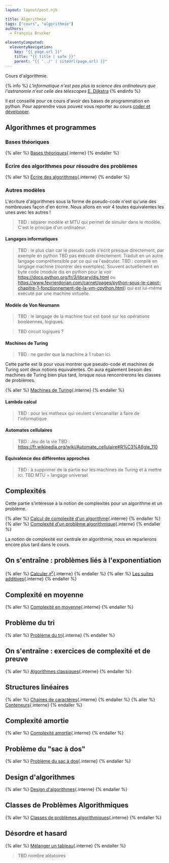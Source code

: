 ```yaml
---
layout: layout/post.njk

title: Algorithmie
tags: ["cours", "algorithmie"]
authors:
  - François Brucker

eleventyComputed:
  eleventyNavigation:
    key: "{{ page.url }}"
    title: "{{ title | safe }}"
    parent: "{{ '../' | siteUrl(page.url) }}"
---
```


Cours d'algorithmie.

{% info %}
_L'informatique n'est pas plus la science des ordinateurs que l'astronomie n'est celle des télescopes_ [E. Dijkstra](https://fr.wikipedia.org/wiki/Edsger_Dijkstra)
{% endinfo %}

Il est conseillé pour ce cours d'avoir des bases de programmation en python. Pour apprendre vous pouvez vous reporter au cours [coder et développer](/cours/coder-et-développer).

## Algorithmes et programmes

### <span id="bases-théoriques"></span>Bases théoriques

{% aller %}
[Bases théoriques](./bases-théoriques){.interne}
{% endaller %}

### <span id="écrire-algorithmes"></span>Écrire des algorithmes pour résoudre des problèmes

{% aller %}
[Écrire des algorithmes](./écrire-algorithmes){.interne}
{% endaller %}

### Autres modèles

L'écriture d'algorithmes sous la forme de pseudo-code n'est qu'une des nombreuses façon d'en écrire. Nous allons en voir 4 toutes équivalentes les unes avec les autres !

> TBD : séparer modèle et MTU qui permet de simuler dans le modèle. C'est le principe d'un ordinateur.

#### Langages informatiques

> TBD : le plus clair car le pseudo code s'écrit presque directement, par exemple en python
> TBD pas exécuté directement. Traduit en un autre langage compréhensible par ce qui va l'exécuter. 
> TBD : compilé en langage machine (montrer des exemples). Souvent actuellement en byte code (module dis en python pour le voir <https://docs.python.org/fr/3/library/dis.html> ou <https://www.fevrierdorian.com/carnet/pages/python-sous-le-capot-chapitre-1-fonctionnement-de-la-vm-cpython.html>) qui est lui-même exécuté par une machine virtuelle.

#### Modèle de Von Neumann

> TBD : le langage de la machine
> tout est basé sur les opérations booléennes, logiques.

> TBD circuit logiques ?

#### Machines de Turing

> TBD : ne garder que la machine à 1 ruban ici.

Cette partie est là pour vous montrer que pseudo-code et machines de Turing sont deux notions équivalentes. On aura également besoin des machines de Turing bien plus tard, lorsque nous rencontrerons les classes de problèmes.

{% aller %}
[Machines de Turing](./machine-turing){.interne}
{% endaller %}

#### Lambda calcul

> TBD : pour les matheux qui veulent s'encanailler à faire de l'informatique

#### Automates cellulaires

> TBD : Jeu de la vie
> TBD : <https://fr.wikipedia.org/wiki/Automate_cellulaire#R%C3%A8gle_110>

#### Équivalence des différentes approches

> TBD : à supprimer de la partie sur les machines de Turing et à mettre ici.
> TBD MTU = langage universel

## Complexités

Cette partie s'intéresse à la notion de complexités pour un algorithme et un problème.

{% aller %}
[Calcul de complexité d'un algorithme](./complexité-calculs){.interne}
{% endaller %}
{% aller %}
[Complexité d'un problème algorithmique](./complexité-problème){.interne}
{% endaller %}

La notion de complexité est centrale en algorithmie, nous en reparlerons encore plus tard dans le cours.

## On s'entraîne : problèmes liés à l'exponentiation

{% aller %}
[Calculer $x^y$](./projet-exponentiation){.interne}
{% endaller %}
{% aller %}
[Les suites additives](./projet-suite-additive){.interne}
{% endaller %}

## Complexité en moyenne

{% aller %}
[Complexité en moyenne](./complexité-moyenne){.interne}
{% endaller %}

## Problème du tri

{% aller %}
[Problème du tri](./problème-tris){.interne}
{% endaller %}

## On s'entraîne : exercices de complexité et de preuve

{% aller %}
[Algorithmes classiques](./projet-classiques){.interne}
{% endaller %}

## Structures linéaires

{% aller %}
[Chaines de caractères](./structure-chaine-de-caractères){.interne}
{% endaller %}
{% aller %}
[Conteneurs](./structure-conteneurs){.interne}
{% endaller %}

## Complexité amortie

{% aller %}
[Complexité amortie](./complexité-amortie){.interne}
{% endaller %}

## Problème du "sac à dos"

{% aller %}
[Problème du sac à dos](./problème-sac-à-dos){.interne}
{% endaller %}

## Design d'algorithmes

{% aller %}
[Design d'algorithmes](./design-algorithmes){.interne}
{% endaller %}

## Classes de Problèmes Algorithmiques

{% aller %}
[Classes de problèmes algorithmiques](./classes-problèmes){.interne}
{% endaller %}


## Désordre et hasard

{% aller %}
[Mélanger un tableau](./projet-mélange){.interne}
{% endaller %}

> TBD nombre aléatoires

